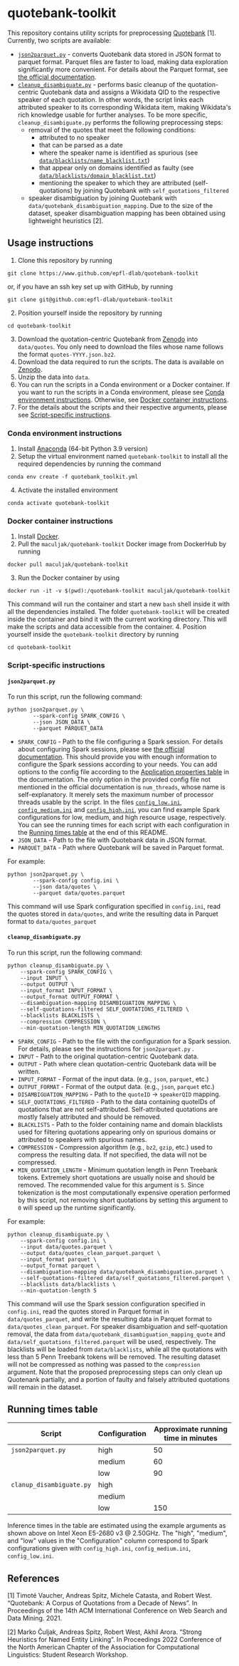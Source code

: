 # quotebank-toolkit
This repository contains utility scripts for preprocessing [Quotebank](https://zenodo.org/record/4277311) [1]. Currently, two scripts are available:
- [`json2parquet.py`](#json2parquetpy) - converts Quotebank data stored in JSON format to parquet format. Parquet files are faster to load, making data exploration significantly more convenient. For details about the Parquet format, see [the official documentation](https://parquet.apache.org/docs/).
- [`cleanup_disambiguate.py`](#cleanup_disambiguatepy) - performs basic cleanup of the quotation-centric Quotebank data and assigns a Wikidata QID to the respective speaker of each quotation. In other words, the script links each attributed speaker to its corresponding Wikidata item, making Wikidata's rich knowledge usable for further analyses. To be more specific, `cleanup_disambiguate.py` performs the following preprocessing steps:
	- removal of the quotes that meet the following conditions:
		- attributed to no speaker
		- that can be parsed as a date
		- where the speaker name is identified as spurious (see [`data/blacklists/name_blacklist.txt`](https://github.com/epfl-dlab/quotebank-toolkit/blob/main/data/blacklists/name_blacklist.txt))
		- that appear only on domains identified as faulty (see [`data/blacklists/domain_blacklist.txt`](https://github.com/epfl-dlab/quotebank-toolkit/blob/main/data/blacklists/domain_blacklist.txt))
		- mentioning the speaker to which they are attributed (self-quotations) by joining Quotebank with `self_quotations_filtered`
	- speaker disambiguation by joining Quotebank with `data/quotebank_disambiguation_mapping`. Due to the size of the dataset, speaker disambiguation mapping has been obtained using lightweight heuristics [2].

## Usage instructions
1. Clone this repository by running
```
git clone https://www.github.com/epfl-dlab/quotebank-toolkit
```
or, if you have an ssh key set up with GitHub, by running
```
git clone git@github.com:epfl-dlab/quotebank-toolkit
```
2. Position yourself inside the repository by running
```
cd quotebank-toolkit
```
3. Download the quotation-centric Quotebank from [Zenodo](https://zenodo.org/record/4277311) into `data/quotes`. You only need to download the files whose name follows the format `quotes-YYYY.json.bz2`. 
4. Download the data required to run the scripts. The data is available on [Zenodo](https://zenodo.org/deposit/8033673).
5. Unzip the data into `data`.
6. You can run the scripts in a Conda environment or a Docker container. If you want to run the scripts in a Conda environment, please see [Conda environment instructions](#conda-environment-instructions). Otherwise, see [Docker container instructions](#docker-container-instructions).
7. For the details about the scripts and their respective arguments, please see [Script-specific instructions](#script-specific-instructions).

### Conda environment instructions
1. Install [Anaconda](https://www.anaconda.com/products/distribution#download-section) (64-bit Python 3.9 version)
2. Setup the virtual environment named `quotebank-toolkit` to install all the required dependencies by running the command

```
conda env create -f quotebank_toolkit.yml
```
4. Activate the installed environment
```
conda activate quotebank-toolkit
```

### Docker container instructions 
1. Install [Docker](https://docs.docker.com/get-docker/).
2. Pull the `maculjak/quotebank-toolkit` Docker image  from DockerHub by running
```
docker pull maculjak/quotebank-toolkit
```
3. Run the Docker container by using
```
docker run -it -v $(pwd):/quotebank-toolkit maculjak/quotebank-toolkit
```
This command will run the container and start a new `bash` shell inside it with all the dependencies installed. The folder `quotebank-toolkit` will be created inside the container and bind it with the current working directory. This will make the scripts and data accessible from the container.
4. Position yourself inside the `quotebank-toolkit` directory by running
```
cd quotebank-toolkit
```

### Script-specific instructions
#### `json2parquet.py`
To run this script, run the following command:

```
python json2parquet.py \
        --spark-config SPARK_CONFIG \
        --json JSON_DATA \
        --parquet PARQUET_DATA
```
- `SPARK_CONFIG` - Path to the file configuring a Spark session. For details about configuring Spark sessions, please see [the official documentation](https://spark.apache.org/docs/latest/configuration.html#application-properties). This should provide you with enough information to configure the Spark sessions according to your needs. You can add options to the config file according to the [Application properties table](https://spark.apache.org/docs/latest/configuration.html#application-properties) in the documentation. The only option in the provided config file not mentioned in the official documentation is `num_threads`, whose name is self-explanatory. It merely sets the maximum number of processor threads usable by the script. In the files [`config_low.ini`](https://github.com/epfl-dlab/quotebank-toolkit/blob/main/config_low.ini), [`config_medium.ini`](https://github.com/epfl-dlab/quotebank-toolkit/blob/main/config_medium.ini) and [`config_high.ini`](https://github.com/epfl-dlab/quotebank-toolkit/blob/main/config_high.ini), you can find example Spark configurations for low, medium, and high resource usage, respectively. You can see the running times for each script with each configuration in the [Running times table](#running-times-table) at the end of this README.
- `JSON_DATA` - Path to the file with Quotebank data in JSON format.
- `PARQUET_DATA` - Path where Quotebank will be saved in Parquet format. 

For example:
```
python json2parquet.py \
        --spark-config config.ini \
        --json data/quotes \
        --parquet data/quotes.parquet
```
This command will use Spark configuration specified in `config.ini`, read the quotes stored in `data/quotes`, and write the resulting data in Parquet format to `data/quotes_parquet`

#### `cleanup_disambiguate.py`
To run this script, run the following command:
```
python cleanup_disambiguate.py \
	--spark-config SPARK_CONFIG \
	--input INPUT \
	--output OUTPUT \
	--input_format INPUT_FORMAT \
	--output_format OUTPUT_FORMAT \
	--disambiguation-mapping DISAMBIGUATION_MAPPING \
	--self-quotations-filtered SELF_QUOTATIONS_FILTERED \
	--blacklists BLACKLISTS \
	--compression COMPRESSION \
	--min-quotation-length MIN_QUOTATION_LENGTHS
```
- `SPARK_CONFIG` - Path to the file with the configuration for a Spark session. For details, please see the instructions for `json2parquet.py` .  
- `INPUT` - Path to the original quotation-centric Quotebank data.
- `OUTPUT` - Path where clean quotation-centric Quotebank data will be written.
- `INPUT_FORMAT` - Format of the input data. (e.g., `json`, `parquet`, etc.)
- `OUTPUT_FORMAT` - Format of the output data. (e.g., `json`, `parquet` etc.)
- `DISAMBIGUATION_MAPPING` - Path to the `quoteID` $\rightarrow$ `speakerQID` mapping.
- `SELF_QUOTATIONS_FILTERED` - Path to the data containing quoteIDs of quotations that are not self-attributed. Self-attributed quotations are mostly falsely attributed and should be removed.
- `BLACKLISTS` - Path to the folder containing name and domain blacklists used for filtering quotations appearing only on spurious domains or attributed to speakers with spurious names.
- `COMPRESSION` - Compression algorithm (e.g., `bz2`, `gzip`, etc.) used to compress the resulting data. If not specified, the data will not be compressed.
- `MIN_QUOTATION_LENGTH` - Minimum quotation length in Penn Treebank tokens. Extremely short quotations are usually noise and should be removed. The recommended value for this argument is `5`. Since tokenization is the most computationally expensive operation performed by this script, not removing short quotations by setting this argument to `0` will speed up the runtime significantly.

For example:
```
python cleanup_disambiguate.py \
	--spark-config config.ini \
	--input data/quotes.parquet \
	--output data/quotes_clean_parquet.parquet \
	--input_format parquet \
	--output_format parquet \
	--disambiguation-mapping data/quotebank_disambiguation.parquet \
	--self-quotations-filtered data/self_quotations_filtered.parquet \
	--blacklists data/blacklists \
	--min-quotation-length 5
```
This command will use the Spark session configuration specified in `config.ini`, read the quotes stored in Parquet format in `data/quotes_parquet`, and write the resulting data in Parquet format to `data/quotes_clean_parquet`. For speaker disambiguation and self-quotation removal, the data from `data/quotebank_disambiguation_mapping_quote` and `data/self_quotations_filtered.parquet` will be used, respectively. The blacklists will be loaded from `data/blacklists`, while all the quotations with less than 5 Penn Treebank tokens will be removed. The resulting dataset will not be compressed as nothing was passed to the `compression` argument. Note that the proposed preprocessing steps can only clean up Quotenank partially, and a portion of faulty and falsely attributed quotations will remain in the dataset.

## Running times table
| Script                   | Configuration | Approximate running time in minutes  |
|--------------------------|---------------|--------------------------------------|
| `json2parquet.py`        | high          | 50                                   |
|                          | medium        | 60                                   |
|                          | low           | 90                                   |
| `clanup_disambiguate.py` | high          |                                      |
|                          | medium        |                                      |
|                          | low           | 150                                  |

Inference times in the table are estimated using the example arguments as shown above on Intel Xeon E5-2680 v3 @ 2.50GHz. The "high", "medium", and "low" values in the "Configuration" column correspond to Spark configurations given with `config_high.ini`, `config_medium.ini`, `config_low.ini`.

## References
[1] Timoté Vaucher, Andreas Spitz, Michele Catasta, and Robert West. “Quotebank: A Corpus of Quotations from a Decade of News”. In Proceedings of the 14th ACM International Conference on Web Search and Data Mining. 2021.

[2] Marko Čuljak, Andreas Spitz, Robert West, Akhil Arora. “Strong Heuristics for Named Entity Linking”. In Proceedings 2022 Conference of the North American Chapter of the Association for Computational Linguistics: Student Research Workshop.

